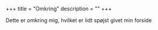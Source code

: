 +++
title = "Omkring"
description = ""
+++

Dette er omkring mig, hvilket er lidt spøjst givet min forside
